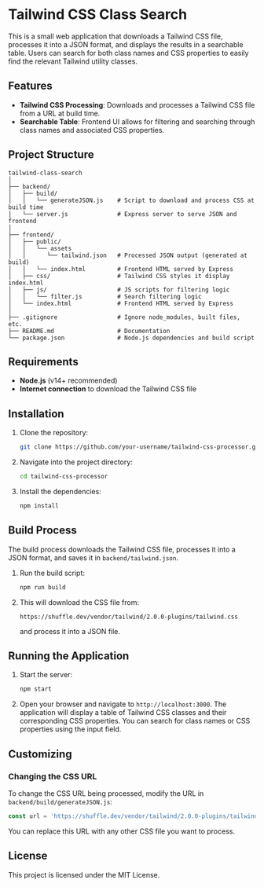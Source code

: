 # Tailwind CSS Class Search

This is a small web application that downloads a Tailwind CSS file, processes it into a JSON format, and displays the results in a searchable table. Users can search for both class names and CSS properties to easily find the relevant Tailwind utility classes.

## Features
- **Tailwind CSS Processing**: Downloads and processes a Tailwind CSS file from a URL at build time.
- **Searchable Table**: Frontend UI allows for filtering and searching through class names and associated CSS properties.

## Project Structure

```
tailwind-class-search
│
├── backend/                  
│   ├── build/
│   │   └── generateJSON.js    # Script to download and process CSS at build time
│   └── server.js              # Express server to serve JSON and frontend
│
├── frontend/
│   ├── public/
│   │   └── assets
│   │      └── tailwind.json   # Processed JSON output (generated at build)
│   │   └── index.html         # Frontend HTML served by Express
│   ├── css/                   # Tailwind CSS styles it display index.html
│   ├── js/                    # JS scripts for filtering logic
│   │   └── filter.js          # Search filtering logic
│   └── index.html             # Frontend HTML served by Express
│
├── .gitignore                 # Ignore node_modules, built files, etc.
├── README.md                  # Documentation
└── package.json               # Node.js dependencies and build script
```

## Requirements
- **Node.js** (v14+ recommended)
- **Internet connection** to download the Tailwind CSS file

## Installation

1. Clone the repository:
   ```bash
   git clone https://github.com/your-username/tailwind-css-processor.git
   ```

2. Navigate into the project directory:
   ```bash
   cd tailwind-css-processor
   ```

3. Install the dependencies:
   ```bash
   npm install
   ```

## Build Process

The build process downloads the Tailwind CSS file, processes it into a JSON format, and saves it in `backend/tailwind.json`.

1. Run the build script:
   ```bash
   npm run build
   ```

2. This will download the CSS file from:
   ```
   https://shuffle.dev/vendor/tailwind/2.0.0-plugins/tailwind.css
   ```
   and process it into a JSON file.

## Running the Application

1. Start the server:
   ```bash
   npm start
   ```

2. Open your browser and navigate to `http://localhost:3000`. The application will display a table of Tailwind CSS classes and their corresponding CSS properties. You can search for class names or CSS properties using the input field.

## Customizing

### Changing the CSS URL

To change the CSS URL being processed, modify the URL in `backend/build/generateJSON.js`:

```javascript
const url = 'https://shuffle.dev/vendor/tailwind/2.0.0-plugins/tailwind.css';
```

You can replace this URL with any other CSS file you want to process.

## License
This project is licensed under the MIT License.
